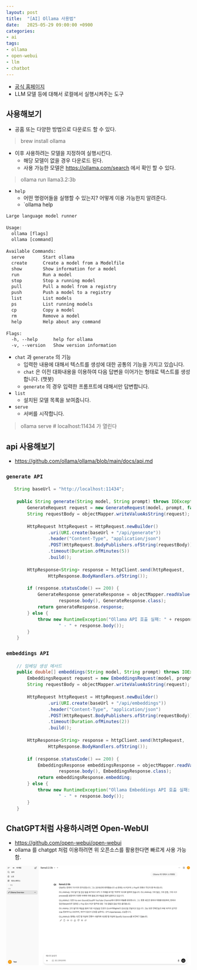 ```yaml
---
layout: post
title:  "[AI] Ollama 사용법"
date:   2025-05-29 09:00:00 +0900
categories:
- ai
tags:
- ollama
- open-webui
- llm
- chatbot
---
```

- [공식 홈페이지](https://ollama.com/)
- LLM 모델 등에 대해서 로컬에서 실행시켜주는 도구

## 사용해보기
- 공홈 또는 다양한 방법으로 다운로드 할 수 있다.

> brew install ollama

- 이후 사용하려는 모델을 지정하여 실행시킨다.
  - 해당 모델이 없을 경우 다운로드 된다.
  - 사용 가능한 모델은 https://ollama.com/search 에서 확인 할 수 있다.
> ollama run llama3.2:3b
- `help`
  - 어떤 명령어들을 실행할 수 있는지? 어떻게 이용 가능한지 알려준다.
  - `ollama help

```
Large language model runner

Usage:
  ollama [flags]
  ollama [command]

Available Commands:
  serve       Start ollama
  create      Create a model from a Modelfile
  show        Show information for a model
  run         Run a model
  stop        Stop a running model
  pull        Pull a model from a registry
  push        Push a model to a registry
  list        List models
  ps          List running models
  cp          Copy a model
  rm          Remove a model
  help        Help about any command

Flags:
  -h, --help      help for ollama
  -v, --version   Show version information
```

- `chat` 과 `generate` 의 기능
  - 입력한 내용에 대해서 텍스트를 생성에 대한 공통의 기능을 가지고 있습니다.
  - `chat` 은 이전 대화내용을 이용하여 다음 답변을 이어가는 형태로 텍스트를 생성합니다. (챗봇)
  - `generate` 의 경우 입력한 프롬프트에 대해서만 답변합니다.
- `list`
  - 설치된 모델 목록을 보여줍니다.
- `serve`
  - 서버를 시작합니다.
> ollama serve          # localhost:11434 가 열린다

## api 사용해보기
- https://github.com/ollama/ollama/blob/main/docs/api.md

### `generate API`
```java
   String baseUrl = "http://localhost:11434";

    public String generate(String model, String prompt) throws IOException, InterruptedException {
        GenerateRequest request = new GenerateRequest(model, prompt, false);
        String requestBody = objectMapper.writeValueAsString(request);

        HttpRequest httpRequest = HttpRequest.newBuilder()
                .uri(URI.create(baseUrl + "/api/generate"))
                .header("Content-Type", "application/json")
                .POST(HttpRequest.BodyPublishers.ofString(requestBody))
                .timeout(Duration.ofMinutes(5))
                .build();

        HttpResponse<String> response = httpClient.send(httpRequest, 
                HttpResponse.BodyHandlers.ofString());

        if (response.statusCode() == 200) {
            GenerateResponse generateResponse = objectMapper.readValue(
                    response.body(), GenerateResponse.class);
            return generateResponse.response;
        } else {
            throw new RuntimeException("Ollama API 호출 실패: " + response.statusCode() + 
                    " - " + response.body());
        }
    }
```

### `embeddings API`
```java
    // 임베딩 생성 메서드
    public double[] embeddings(String model, String prompt) throws IOException, InterruptedException {
        EmbeddingsRequest request = new EmbeddingsRequest(model, prompt);
        String requestBody = objectMapper.writeValueAsString(request);

        HttpRequest httpRequest = HttpRequest.newBuilder()
                .uri(URI.create(baseUrl + "/api/embeddings"))
                .header("Content-Type", "application/json")
                .POST(HttpRequest.BodyPublishers.ofString(requestBody))
                .timeout(Duration.ofMinutes(2))
                .build();

        HttpResponse<String> response = httpClient.send(httpRequest, 
                HttpResponse.BodyHandlers.ofString());

        if (response.statusCode() == 200) {
            EmbeddingsResponse embeddingsResponse = objectMapper.readValue(
                    response.body(), EmbeddingsResponse.class);
            return embeddingsResponse.embedding;
        } else {
            throw new RuntimeException("Ollama Embeddings API 호출 실패: " + response.statusCode() + 
                    " - " + response.body());
        }
    }
``` 

## ChatGPT처럼 사용하시려면 Open-WebUI
- https://github.com/open-webui/open-webui
- ollama 를 chatgpt 처럼 이용하려면 위 오픈소스를 활용한다면 빠르게 사용 가능함.

![image](/assets/postimage/img_2.png)
